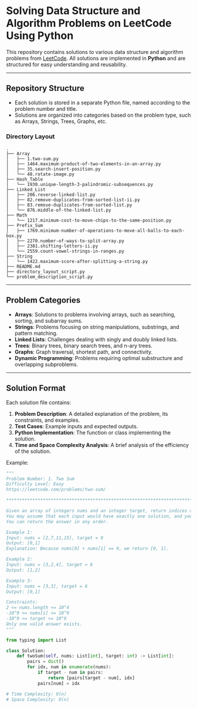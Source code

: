 # Solving Data Structure and Algorithm Problems on LeetCode Using Python

This repository contains solutions to various data structure and algorithm problems from [LeetCode](https://leetcode.com/). All solutions are implemented in **Python** and are structured for easy understanding and reusability.

---

## Repository Structure

- Each solution is stored in a separate Python file, named according to the problem number and title.
- Solutions are organized into categories based on the problem type, such as Arrays, Strings, Trees, Graphs, etc.

### Directory Layout

```
.
├── Array
│   ├── 1.two-sum.py
│   ├── 1464.maximum-product-of-two-elements-in-an-array.py
│   ├── 35.search-insert-position.py
│   └── 48.rotate-image.py
├── Hash_Table
│   └── 1930.unique-length-3-palindromic-subsequences.py
├── Linked_List
│   ├── 206.reverse-linked-list.py
│   ├── 82.remove-duplicates-from-sorted-list-ii.py
│   ├── 83.remove-duplicates-from-sorted-list.py
│   └── 876.middle-of-the-linked-list.py
├── Math
│   └── 1217.minimum-cost-to-move-chips-to-the-same-position.py
├── Prefix_Sum
│   ├── 1769.minimum-number-of-operations-to-move-all-balls-to-each-box.py
│   ├── 2270.number-of-ways-to-split-array.py
│   ├── 2381.shifting-letters-ii.py
│   └── 2559.count-vowel-strings-in-ranges.py
├── String
│   └── 1422.maximum-score-after-splitting-a-string.py
├── README.md
├── directory_layout_script.py
└── problem_description_script.py
```

---

## Problem Categories

- **Arrays**: Solutions to problems involving arrays, such as searching, sorting, and subarray sums.
- **Strings**: Problems focusing on string manipulations, substrings, and pattern matching.
- **Linked Lists**: Challenges dealing with singly and doubly linked lists.
- **Trees**: Binary trees, binary search trees, and n-ary trees.
- **Graphs**: Graph traversal, shortest path, and connectivity.
- **Dynamic Programming**: Problems requiring optimal substructure and overlapping subproblems.

---

## Solution Format

Each solution file contains:

1. **Problem Description**: A detailed explanation of the problem, its constraints, and examples.
2. **Test Cases**: Example inputs and expected outputs.
3. **Python Implementation**: The function or class implementing the solution.
4. **Time and Space Complexity Analysis**: A brief analysis of the efficiency of the solution.

Example:

```python
"""
Problem Number: 1. Two Sum
Difficulty Level: Easy
https://leetcode.com/problems/two-sum/

********************************************************************************

Given an array of integers nums and an integer target, return indices of the two numbers such that they add up to target.
You may assume that each input would have exactly one solution, and you may not use the same element twice.
You can return the answer in any order.

Example 1:
Input: nums = [2,7,11,15], target = 9
Output: [0,1]
Explanation: Because nums[0] + nums[1] == 9, we return [0, 1].

Example 2:
Input: nums = [3,2,4], target = 6
Output: [1,2]

Example 3:
Input: nums = [3,3], target = 6
Output: [0,1]

Constraints:
2 <= nums.length <= 10^4
-10^9 <= nums[i] <= 10^9
-10^9 <= target <= 10^9
Only one valid answer exists.
"""

from typing import List

class Solution:
    def twoSum(self, nums: List[int], target: int) -> List[int]:
        pairs = dict()
        for idx, num in enumerate(nums):
            if target - num in pairs:
                return [pairs[target - num], idx]
            pairs[num] = idx

# Time Complexity: O(n)
# Space Complexity: O(n)
```
